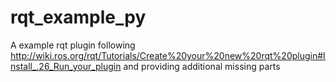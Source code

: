 rqt_example_py
==============

A example rqt plugin following http://wiki.ros.org/rqt/Tutorials/Create%20your%20new%20rqt%20plugin#Install_.26_Run_your_plugin and providing additional missing parts
